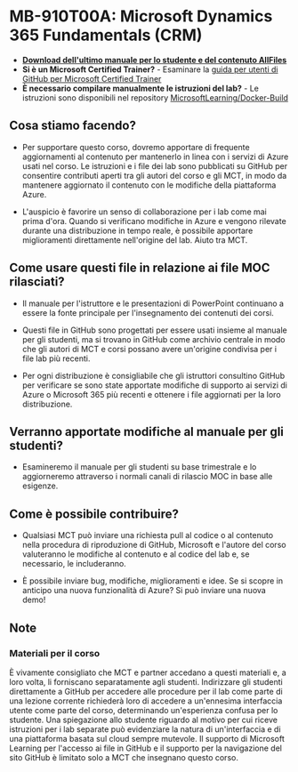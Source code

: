# MB-910T00A: Microsoft Dynamics 365 Fundamentals (CRM)

- **[Download dell'ultimo manuale per lo studente e del contenuto AllFiles](https://learningdownloadcenter.microsoft.com/)**
- **Si è un Microsoft Certified Trainer?** - Esaminare la [guida per utenti di GitHub per Microsoft Certified Trainer](https://microsoftlearning.github.io/MCT-User-Guide/)
- **È necessario compilare manualmente le istruzioni del lab?** - Le istruzioni sono disponibili nel repository [MicrosoftLearning/Docker-Build](https://github.com/MicrosoftLearning/Docker-Build)

## Cosa stiamo facendo?

- Per supportare questo corso, dovremo apportare di frequente aggiornamenti al contenuto per mantenerlo in linea con i servizi di Azure usati nel corso.  Le istruzioni e i file dei lab sono pubblicati su GitHub per consentire contributi aperti tra gli autori del corso e gli MCT, in modo da mantenere aggiornato il contenuto con le modifiche della piattaforma Azure.

- L'auspicio è favorire un senso di collaborazione per i lab come mai prima d'ora. Quando si verificano modifiche in Azure e vengono rilevate durante una distribuzione in tempo reale, è possibile apportare miglioramenti direttamente nell'origine del lab.  Aiuto tra MCT.

## Come usare questi file in relazione ai file MOC rilasciati?

- Il manuale per l'istruttore e le presentazioni di PowerPoint continuano a essere la fonte principale per l'insegnamento dei contenuti dei corsi.

- Questi file in GitHub sono progettati per essere usati insieme al manuale per gli studenti, ma si trovano in GitHub come archivio centrale in modo che gli autori di MCT e corsi possano avere un'origine condivisa per i file lab più recenti.

- Per ogni distribuzione è consigliabile che gli istruttori consultino GitHub per verificare se sono state apportate modifiche di supporto ai servizi di Azure o Microsoft 365 più recenti e ottenere i file aggiornati per la loro distribuzione.

## Verranno apportate modifiche al manuale per gli studenti?

- Esamineremo il manuale per gli studenti su base trimestrale e lo aggiorneremo attraverso i normali canali di rilascio MOC in base alle esigenze.

## Come è possibile contribuire?

- Qualsiasi MCT può inviare una richiesta pull al codice o al contenuto nella procedura di riproduzione di GitHub, Microsoft e l'autore del corso valuteranno le modifiche al contenuto e al codice del lab e, se necessario, le includeranno.

- È possibile inviare bug, modifiche, miglioramenti e idee.  Se si scopre in anticipo una nuova funzionalità di Azure?  Si può inviare una nuova demo!

## Note

### Materiali per il corso

È vivamente consigliato che MCT e partner accedano a questi materiali e, a loro volta, li forniscano separatamente agli studenti.  Indirizzare gli studenti direttamente a GitHub per accedere alle procedure per il lab come parte di una lezione corrente richiederà loro di accedere a un'ennesima interfaccia utente come parte del corso, determinando un'esperienza confusa per lo studente. Una spiegazione allo studente riguardo al motivo per cui riceve istruzioni per i lab separate può evidenziare la natura di un'interfaccia e di una piattaforma basata sul cloud sempre mutevole. Il supporto di Microsoft Learning per l'accesso ai file in GitHub e il supporto per la navigazione del sito GitHub è limitato solo a MCT che insegnano questo corso.
